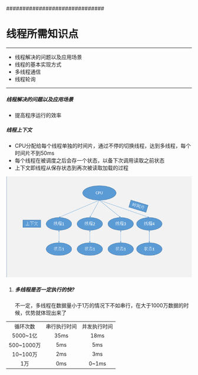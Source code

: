 ##############################
# 线程所需知识点
***
- 线程解决的问题以及应用场景
- 线程的基本实现方式
- 多线程通信
- 线程轮询

***

##### 线程解决的问题以及应用场景
- 提高程序运行的效率

##### 线程上下文

##### 
- CPU分配给每个线程单独的时间片，通过不停的切换线程，达到多线程，每个时间片不到50ms
- 每个线程在被调度之后会存一个状态，以备下次调用读取之前状态
- 上下文即线程从保存状态到再次被读取加载的过程 

![上下文](../img/thread/threadContext.png)

1. ##### 多线程是否一定执行的快?
   不一定，多线程在数据量小于1万的情况下不如串行，在大于1000万数据的时候，优势就体现出来了
   
<table style="text-align: center">
    <tr>
        <td>循环次数</td>
        <td>串行执行时间</td>
        <td>并发执行时间</td>
    </tr>
    <tr>
            <td>5000~1亿</td>
            <td>35ms</td>
            <td>18ms</td>
    </tr>
        <tr>
                <td>500~1000万</td>
                <td>5ms</td>
                <td>5ms</td>
        </tr>
            <tr>
                    <td>10~100万</td>
                    <td>2ms</td>
                    <td>3ms</td>
            </tr>
            <tr>
                                <td>1万</td>
                                <td>0ms</td>
                                <td>0~1ms</td>
                        </tr>
</table>